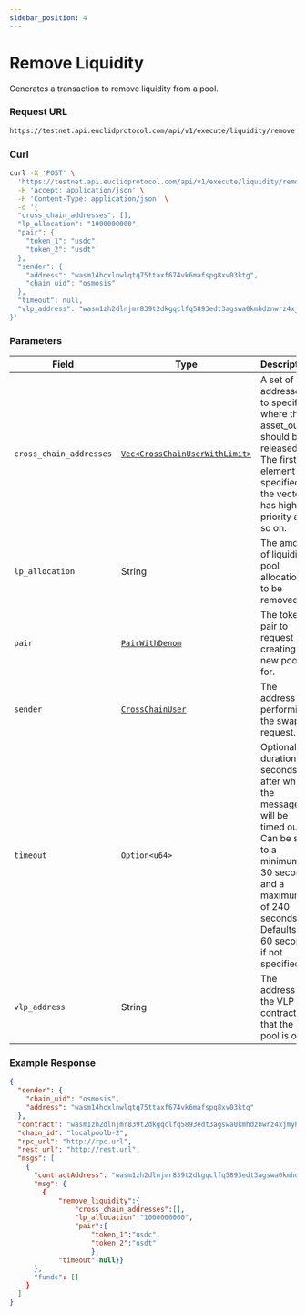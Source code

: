 ```yaml
---
sidebar_position: 4
---
```


# Remove Liquidity

Generates a transaction to remove liquidity from a pool.

### Request URL
 
```bash
https://testnet.api.euclidprotocol.com/api/v1/execute/liquidity/remove
```
### Curl
```bash
curl -X 'POST' \
  'https://testnet.api.euclidprotocol.com/api/v1/execute/liquidity/remove' \
  -H 'accept: application/json' \
  -H 'Content-Type: application/json' \
  -d '{
  "cross_chain_addresses": [],
  "lp_allocation": "1000000000",
  "pair": {
    "token_1": "usdc",
    "token_2": "usdt"
  },
  "sender": {
    "address": "wasm14hcxlnwlqtq75ttaxf674vk6mafspg8xv03ktg",
    "chain_uid": "osmosis"
  },
  "timeout": null,
  "vlp_address": "wasm1zh2dlnjmr839t2dkgqclfq5893edt3agswa0kmhdznwrz4xjmyhs8walp0"
}'
```
### Parameters
| Field                    | Type   | Description                                                      |
|--------------------------|--------|------------------------------------------------------------------|
| `cross_chain_addresses` | [`Vec<CrossChainUserWithLimit>`](../../../Euclid%20Smart%20Contracts/CosmWasm/overview#crosschainuserwithlimit)  | A set of addresses to specify where the asset_out should be released. The first element specified in the vector has highest priority and so on. |
| `lp_allocation`          | String | The amount of liquidity pool allocation to be removed.           |
| `pair`               | [`PairWithDenom`](../../../Euclid%20Smart%20Contracts/CosmWasm/overview#tokenwithdenom)                      | The token pair to request creating a new pool for.                                                                       |
|`sender`         | [`CrossChainUser`](../../../Euclid%20Smart%20Contracts/CosmWasm/overview#crosschainuser)  | The address performing the swap request.|       
| `timeout`                | `Option<u64>`        | Optional duration in seconds after which the message will be timed out. Can be set to a minimum of 30 seconds and a maximum of 240 seconds. Defaults to 60 seconds if not specified. |
| `vlp_address`            | String | The address of the VLP contract that the pool is on.                      |

### Example Response

```json
{
  "sender": {
    "chain_uid": "osmosis",
    "address": "wasm14hcxlnwlqtq75ttaxf674vk6mafspg8xv03ktg"
  },
  "contract": "wasm1zh2dlnjmr839t2dkgqclfq5893edt3agswa0kmhdznwrz4xjmyhs8walp0",
  "chain_id": "localpoolb-2",
  "rpc_url": "http://rpc.url",
  "rest_url": "http://rest.url",
  "msgs": [
    {
      "contractAddress": "wasm1zh2dlnjmr839t2dkgqclfq5893edt3agswa0kmhdznwrz4xjmyhs8walp0",
      "msg": {
        {
            "remove_liquidity":{
                "cross_chain_addresses":[],
                "lp_allocation":"1000000000",
                "pair":{
                    "token_1":"usdc",
                    "token_2":"usdt"
                    },
            "timeout":null}}
      },
      "funds": []
    }
  ]
}
```